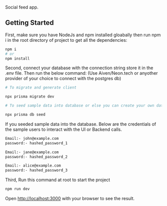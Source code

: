 Social feed app.

## Getting Started

First, make sure you have NodeJs and npm installed gloabally then run npm i in the root directory of project to get all the dependencies:

```bash
npm i
# or
npm install
```

Second, connect your database with the connection string store it in the .env file. Then run the below command:
(Use Aiven/Neon.tech or anyother provider of your choice to connect with the postgres db)

```bash
# To migrate and generate client

npx prisma migrate dev

# To seed sample data into database or else you can create your own data through UI or backend calls.

npx prisma db seed
```

If you seeded sample data into the database.
Below are the credentials of the sample users to interact with the UI or Backend calls.

```bash
Email:- john@example.com
password:- hashed_password_1

Email:- jane@example.com
password:- hashed_password_2

Email:- alice@example.com
password:- hashed_password_3
```

Third, Run this command at root to start the project

```bash
npm run dev
```

Open [http://localhost:3000](http://localhost:3000) with your browser to see the result.
